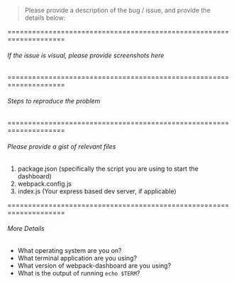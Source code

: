 
> Please provide a description of the bug / issue, and provide the details below:

====================================================================

###### If the issue is visual, please provide screenshots here

====================================================================

###### Steps to reproduce the problem

====================================================================

###### Please provide a gist of relevant files

1. package.json (specifically the script you are using to start the dashboard)
2. webpack.config.js
3. index.js (Your express based dev server, if applicable)

====================================================================

###### More Details

- What operating system are you on?
- What terminal application are you using?
- What version of webpack-dashboard are you using?
- What is the output of running `echo $TERM`?
